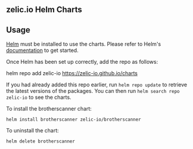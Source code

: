 ## zelic.io Helm Charts

## Usage

[Helm](https://helm.sh) must be installed to use the charts.  Please refer to
Helm's [documentation](https://helm.sh/docs) to get started.

Once Helm has been set up correctly, add the repo as follows:

  helm repo add zelic-io https://zelic-io.github.io/charts

If you had already added this repo earlier, run `helm repo update` to retrieve
the latest versions of the packages.  You can then run `helm search repo
zelic-io` to see the charts.

To install the brotherscanner chart:

    helm install brotherscanner zelic-io/brotherscanner

To uninstall the chart:

    helm delete brotherscanner